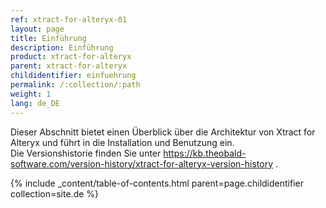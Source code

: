 ```yaml
---
ref: xtract-for-alteryx-01
layout: page
title: Einführung
description: Einführung
product: xtract-for-alteryx
parent: xtract-for-alteryx
childidentifier: einfuehrung
permalink: /:collection/:path
weight: 1
lang: de_DE
---
```


Dieser Abschnitt bietet einen Überblick über die Architektur von Xtract for Alteryx und führt in die Installation und Benutzung ein. <br>
Die Versionshistorie finden Sie unter https://kb.theobald-software.com/version-history/xtract-for-alteryx-version-history .<br>

{% include _content/table-of-contents.html parent=page.childidentifier collection=site.de %}